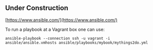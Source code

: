 

## Under Construction


[https://www.ansible.com/](https://www.ansible.com/)




To run a playbook at a Vagrant box one can use:  

    ansible-playbook --connection ssh -u vagrant -i ansible/ansible.vmhosts ansible/playbooks/mybook/mythings2do.yml


